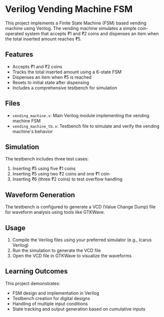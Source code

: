 # Verilog Vending Machine FSM

This project implements a Finite State Machine (FSM) based vending machine using Verilog. The vending machine simulates a simple coin-operated system that accepts ₹1 and ₹2 coins and dispenses an item when the total inserted amount reaches ₹5.

## Features

- Accepts ₹1 and ₹2 coins
- Tracks the total inserted amount using a 6-state FSM
- Dispenses an item when ₹5 is reached
- Resets to initial state after dispensing
- Includes a comprehensive testbench for simulation

## Files

- `vending_machine.v`: Main Verilog module implementing the vending machine FSM
- `vending_machine_tb.v`: Testbench file to simulate and verify the vending machine's behavior

## Simulation

The testbench includes three test cases:
1. Inserting ₹5 using five ₹1 coins
2. Inserting ₹5 using two ₹2 coins and one ₹1 coin
3. Inserting ₹6 (three ₹2 coins) to test overflow handling

## Waveform Generation

The testbench is configured to generate a VCD (Value Change Dump) file for waveform analysis using tools like GTKWave.

## Usage

1. Compile the Verilog files using your preferred simulator (e.g., Icarus Verilog)
2. Run the simulation to generate the VCD file
3. Open the VCD file in GTKWave to visualize the waveforms

## Learning Outcomes

This project demonstrates:
- FSM design and implementation in Verilog
- Testbench creation for digital designs
- Handling of multiple input conditions
- State tracking and output generation based on cumulative inputs
